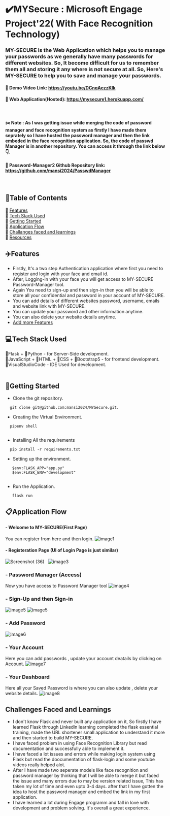 # ✔️MYSecure : Microsoft Engage Project'22( With Face Recognition Technology)

### MY-SECURE is the Web Application which helps you to manage your passwords as we generally have many passwords for different websites. So, It become difficult for us to remember them all and storing it any where is not secure at all. So, Here's MY-SECURE to help you to save and manage your passwords.

#### 🔗 Demo Video Link: https://youtu.be/DCnqAczzKlk
#### 🔗 Web Application(Hosted): https://mysecure1.herokuapp.com/
&nbsp;

#### ✂️ Note : As I was getting issue while merging the code of password manager and face recognition system as firstly I have made them seprately so I have hosted the password manager and then the link embeded in the face  recognition application. So, the code of passwd Manager is in another repository. You can access it through the link below 👇.
#### 🔗 Password-Manager2 Github Repository link: https://github.com/mansi2024/PasswdManager
&nbsp;

## 📃Table of Contents
📌 [Features](#features)<br>
📌 [Tech Stack Used](#tech-stack)<br>
📌 [Getting Started](#getting-started)<br>
📌 [Application Flow](#flow)<br>
📌 [Challanges faced and learnings](#challenges)<br>
📌 [Resources](#resources)<br>

<a id="features"></a>
## ✈️Features
- Firstly, It's a two step Authentication application where first you need to register and login with your face and email id.
- After, Logging-in with your face you will get access to MY-SECURE Password-Manager tool.
- Again You need to sign-up and then sign-in then you will be able to store all your confidential and password in your account of MY-SECURE.
- You can add details of different websites password, username, emails and website link with MY-SECURE.
- You can update your password and other information anytime.
- You can also delete your website details anytime.
- [Add more Features](#scope)
&nbsp;

<a id="tech-stack"></a>
## 💻Tech Stack Used
🔧Flask + 🔧Python - for Server-Side development.<br>
🔧JavaScript + 🔧HTML + 🔧CSS + 🔧Bootstrap5 - for frontend development.<br>
🔧VisualStudioCode - IDE Used for development.<br>
&nbsp;

<a id="getting-started"></a>
## 🚀Getting Started
- Clone the git repository.
```
  git clone git@github.com:mansi2024/MYSecure.git.
```
- Creating the Virtual Environment.
```
  pipenv shell
  
```
- Installing All the requirements
```
  pip install -r requirements.txt
```
- Setting up the environment.
```
   $env:FLASK_APP="app.py"
   $env:FLASK_ENV="development"
   
```
- Run the Application.
```
   flask run
```

<a id="flow"></a>
## 📋Application Flow

#### - Welcome to MY-SECURE(First Page) 
 You can register from here and then login.
![image1](https://github.com/mansi2024/Images/blob/main/Screenshot%20(49).png)
 
#### - Registeration Page (UI of Login Page is just similar)
![Screenshot (36)](https://user-images.githubusercontent.com/87639872/195307551-09f4ccb8-d1e4-4d91-af56-07ae7f695d0d.png)
&nbsp;
![image3](https://github.com/mansi2024/Images/blob/main/Screenshot%20(37).png)

### - Password Manager (Access)
Now you have access to Password Manager tool
![image4](https://github.com/mansi2024/Images/blob/main/Screenshot%20(40).png)


### - Sign-Up and then Sign-in

![image5](https://github.com/mansi2024/Images/blob/main/Screenshot%20(41).png)
![image5](https://github.com/mansi2024/Images/blob/main/Screenshot%20(42).png)

### - Add Password
![image6](https://github.com/mansi2024/Images/blob/main/Screenshot%20(45).png)


### - Your Account
Here you can add passwords , update your account deatails by clicking on Account.
![image7](https://github.com/mansi2024/Images/blob/main/Screenshot%20(44).png)

### - Your Dashboard
Here all your Saved Password is where you can also update , delete your website details.
![image8](https://github.com/mansi2024/Images/blob/main/Screenshot%20(51).png)

<a id="challenges"></a>
## Challenges Faced and Learnings
- I don't know Flask and never built any application on it, So firstly I have learned Flask through Linkedln learning completed the flask essential training, made the URL shortener small application to understand it more and then started to build MY-SECURE.
- I have faced problem in using Face Recognition Library but read documentation and successfully able to implement it.
- I have faced a lot issues and errors while making login system using Flask but read the doocumentation of flask-login and some youtube videos really helped alot.
- After I have made two seperate models like face recognition and password manager by thinking that I will be able to merge it but faced the issue and many errors due to may be version related issue, This has taken my lot of time and even upto 3-4 days. after that I have gotten the idea to host the password manager and embed the link in my first application.
- I have learned a lot during Engage programm and fall in love with development and problem solving. It's overall a great experience.




